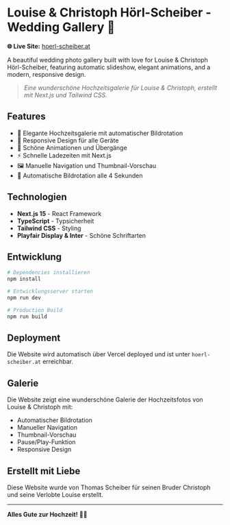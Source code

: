 # Louise & Christoph Hörl-Scheiber - Wedding Gallery 💒

**🌐 Live Site:** [hoerl-scheiber.at](https://hoerl-scheiber.at)

A beautiful wedding photo gallery built with love for Louise & Christoph Hörl-Scheiber, featuring automatic slideshow, elegant animations, and a modern, responsive design.

> *Eine wunderschöne Hochzeitsgalerie für Louise & Christoph, erstellt mit Next.js und Tailwind CSS.*

## Features

- 🎉 Elegante Hochzeitsgalerie mit automatischer Bildrotation
- 📱 Responsive Design für alle Geräte
- 🎨 Schöne Animationen und Übergänge
- ⚡ Schnelle Ladezeiten mit Next.js
- 🖼️ Manuelle Navigation und Thumbnail-Vorschau
- 🎵 Automatische Bildrotation alle 4 Sekunden

## Technologien

- **Next.js 15** - React Framework
- **TypeScript** - Typsicherheit
- **Tailwind CSS** - Styling
- **Playfair Display & Inter** - Schöne Schriftarten

## Entwicklung

```bash
# Dependencies installieren
npm install

# Entwicklungsserver starten
npm run dev

# Production Build
npm run build
```

## Deployment

Die Website wird automatisch über Vercel deployed und ist unter `hoerl-scheiber.at` erreichbar.

## Galerie

Die Website zeigt eine wunderschöne Galerie der Hochzeitsfotos von Louise & Christoph mit:

- Automatischer Bildrotation
- Manueller Navigation
- Thumbnail-Vorschau
- Pause/Play-Funktion
- Responsive Design

## Erstellt mit Liebe

Diese Website wurde von Thomas Scheiber für seinen Bruder Christoph und seine Verlobte Louise erstellt.

---

**Alles Gute zur Hochzeit!** 🎉💒

